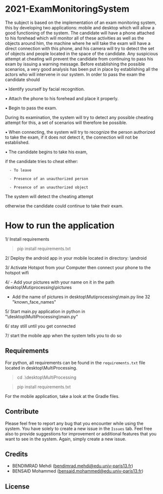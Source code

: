# 2021-ExamMonitoringSystem

The subject is based on the implementation of an exam monitoring system, this by developing two applications: mobile and desktop which will allow a good functioning of the system.
The candidate will have a phone attached to his forehead which will monitor all of these activities as well as the objects around him, the machine where he will take the exam will have a direct connection with this phone, and his camera will try to detect the set of objects and people located in the space of the candidate. Any suspicious attempt at cheating will prevent the candidate from continuing to pass his exam by issuing a warning message.
Before establishing the possible scenarios, a very good analysis has been put in place by establishing all the actors who will intervene in our system.
In order to pass the exam the candidate should

• Identify yourself by facial recognition.

• Attach the phone to his forehead and place it properly.

• Begin to pass the exam.

During its examination, the system will try to detect any possible cheating attempt for this, a set of scenarios will therefore be possible.

• When connecting, the system will try to recognize the person authorized to take the exam, if it does not detect it, the connection will not be established.

• The candidate begins to take his exam,

if the candidate tries to cheat either:

      - To leave

      - Presence of an unauthorized person
      
      - Presence of an unauthorized object

The system will detect the cheating attempt

otherwise the candidate could continue to take their exam.


# How to run the application

1/ Install requirements

> pip install requirements.txt

2/ Deploy the android app in your mobile located in directory: \android

3/ Activate Hotspot from your Computer then connect your phone to the hotspot wifi

4/ - Add your pictures with your name on it in the path desktop\Mutiprocessing\pictures 
   - Add the name of pictures in desktop\Mutiprocessing\main.py line 32 "known_face_names"

5/ Start main.py application in python in "\desktop\MultiProcessing\main.py"

6/ stay still until you get connected

7/ start the mobile app when the system tells you to do so


## Requirements
For python, all requirements can be found in the `requirements.txt` file located in desktop\MultiProcessing.

> cd .\desktop\MultiProcessing

> pip install requirements.txt

For the mobile application, take a look at the Gradle files.

## Contribute
Please feel free to report any bug that you encounter while using the system. You have solely to create a new issue in the `Issues` tab.
Feel free also to provide suggestions for improvement or additional features that you want to see in the system. Again, simply create a new issue.

## Credits
* BENDIMRAD Mehdi (bendimrad.mehdi@edu.univ-paris13.fr)
* BENSAID Mohammed (bensaid.mohammed@edu.univ-paris13.fr)

## License
